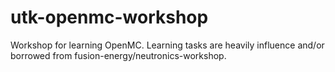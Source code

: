 # utk-openmc-workshop
Workshop for learning OpenMC. Learning tasks are heavily influence and/or borrowed from fusion-energy/neutronics-workshop.
